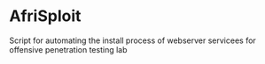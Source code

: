 # AfriSploit
Script for automating the install process of webserver servicees for offensive penetration testing lab
